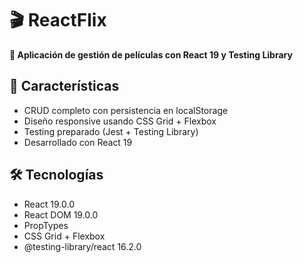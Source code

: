 # 🎬 ReactFlix  
**🍿 Aplicación de gestión de películas con React 19 y Testing Library**  

## 🌟 Características  
- CRUD completo con persistencia en localStorage  
- Diseño responsive usando CSS Grid + Flexbox  
- Testing preparado (Jest + Testing Library)  
- Desarrollado con React 19  

## 🛠️ Tecnologías  
- React 19.0.0  
- React DOM 19.0.0  
- PropTypes  
- CSS Grid + Flexbox  
- @testing-library/react 16.2.0  
